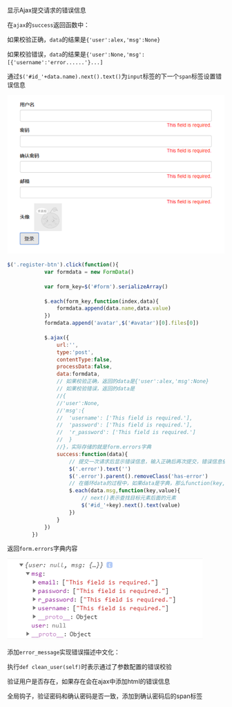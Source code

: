 显示Ajax提交请求的错误信息

在`ajax`的`success`返回函数中：

如果校验正确，`data`的结果是`{'user':alex,'msg':None}`

如果校验错误，`data`的结果是`{'user':None,'msg':[{'username':'error......'}...]`

通过`$('#id_'+data.name).next().text()`为`input`标签的下一个`span`标签设置错误信息

![1544429212328](.\image\1544429212328.png)

```javascript
$('.register-btn').click(function(){
            var formdata = new FormData()

            var form_key=$('#form').serializeArray()

            $.each(form_key,function(index,data){
                formdata.append(data.name,data.value)
            })
            formdata.append('avatar',$('#avatar')[0].files[0])

            $.ajax({
                url:'',
                type:'post',
                contentType:false,
                processData:false,
                data:formdata,
                // 如果校验正确，返回的data是{'user':alex,'msg':None}
                // 如果校验错误，返回的data是
                //{
                //'user':None,
                //'msg':{
                //	'username': ['This field is required.'], 
                //	'password': ['This field is required.'], 
                //	'r_password': ['This field is required.']
            	//	}
                //}，实际存储的就是form.errors字典
                success:function(data){
                    // 提交一次请求后显示错误信息，输入正确后再次提交，错误信息依然显示，并没有清空，所以在添加错误信息前，先将所有字段的错误信息和has-error样式都清空
                    $('.error').text('')
                    $('.error').parent().removeClass('has-error')
                    // 在循环data的过程中，如果data是字典，那么function(key,value)传入的是字典的key和value，每一个标签的id是id_username等，所以对每一个标签后的span进行赋值错误信息
                    $.each(data.msg,function(key,value){
                        // next()表示查找目标元素后面的元素
                        $('#id_'+key).next().text(value)
                    })
                }
            })
        })
```

返回`form.errors`字典内容

![1544426704959](.\image\1544426665151.png)



添加`error_message`实现错误描述中文化：

执行`def clean_user(self)`时表示通过了参数配置的错误校验

验证用户是否存在，如果存在会在ajax中添加html的错误信息

全局钩子，验证密码和确认密码是否一致，添加到确认密码后的span标签